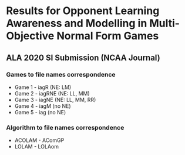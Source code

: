 # Results for Opponent Learning Awareness and Modelling in Multi-Objective Normal Form Games

## ALA 2020 SI Submission (NCAA Journal)

### Games to file names correspondence

* Game 1 - iagR (NE: LM)
* Game 2 - iagRNE (NE: LL, MM)
* Game 3 - iagNE (NE: LL, MM, RR)
* Game 4 - iagM (no NE)
* Game 5 - iag (no NE)

### Algorithm to file names correspondence

* ACOLAM - AComGP
* LOLAM - LOLAom
